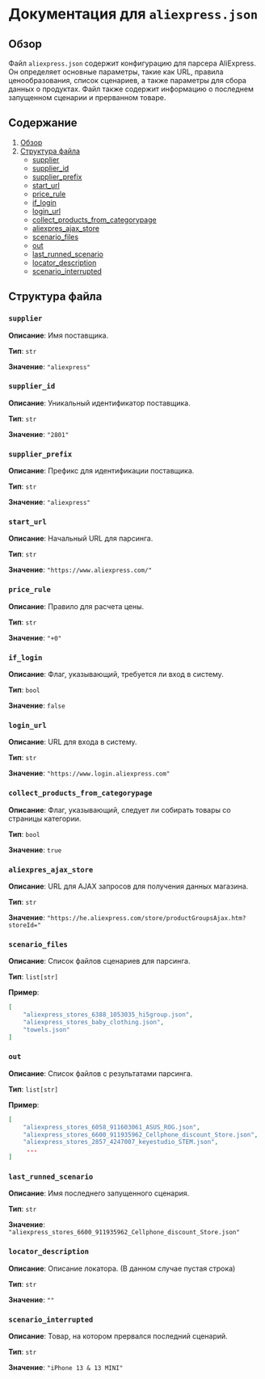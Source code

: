 # Документация для `aliexpress.json`

## Обзор

Файл `aliexpress.json` содержит конфигурацию для парсера AliExpress. Он определяет основные параметры, такие как URL, правила ценообразования, список сценариев, а также параметры для сбора данных о продуктах. Файл также содержит информацию о последнем запущенном сценарии и прерванном товаре.

## Содержание

1.  [Обзор](#обзор)
2.  [Структура файла](#структура-файла)
    -   [supplier](#supplier)
    -   [supplier_id](#supplier_id)
    -   [supplier_prefix](#supplier_prefix)
    -   [start_url](#start_url)
    -   [price_rule](#price_rule)
    -   [if_login](#if_login)
    -   [login_url](#login_url)
    -   [collect_products_from_categorypage](#collect_products_from_categorypage)
    -   [aliexpres_ajax_store](#aliexpres_ajax_store)
    -   [scenario_files](#scenario_files)
    -   [out](#out)
    -   [last_runned_scenario](#last_runned_scenario)
    -   [locator_description](#locator_description)
    -   [scenario_interrupted](#scenario_interrupted)

## Структура файла

### `supplier`

**Описание**: Имя поставщика.

**Тип**: `str`

**Значение**: `"aliexpress"`

### `supplier_id`

**Описание**: Уникальный идентификатор поставщика.

**Тип**: `str`

**Значение**: `"2801"`

### `supplier_prefix`

**Описание**: Префикс для идентификации поставщика.

**Тип**: `str`

**Значение**: `"aliexpress"`

### `start_url`

**Описание**: Начальный URL для парсинга.

**Тип**: `str`

**Значение**: `"https://www.aliexpress.com/"`

### `price_rule`

**Описание**: Правило для расчета цены.

**Тип**: `str`

**Значение**: `"+0"`

### `if_login`

**Описание**: Флаг, указывающий, требуется ли вход в систему.

**Тип**: `bool`

**Значение**: `false`

### `login_url`

**Описание**: URL для входа в систему.

**Тип**: `str`

**Значение**: `"https://www.login.aliexpress.com"`

### `collect_products_from_categorypage`

**Описание**: Флаг, указывающий, следует ли собирать товары со страницы категории.

**Тип**: `bool`

**Значение**: `true`

### `aliexpres_ajax_store`

**Описание**: URL для AJAX запросов для получения данных магазина.

**Тип**: `str`

**Значение**: `"https://he.aliexpress.com/store/productGroupsAjax.htm?storeId="`

### `scenario_files`

**Описание**: Список файлов сценариев для парсинга.

**Тип**: `list[str]`

**Пример**:
```json
[
    "aliexpress_stores_6388_1053035_hi5group.json",
    "aliexpress_stores_baby_clothing.json",
    "towels.json"
]
```

### `out`

**Описание**: Список файлов с результатами парсинга.

**Тип**: `list[str]`

**Пример**:
```json
[
    "aliexpress_stores_6058_911603061_ASUS_ROG.json",
    "aliexpress_stores_6600_911935962_Cellphone_discount_Store.json",
    "aliexpress_stores_2857_4247007_keyestudio_STEM.json",
     ...
]
```

### `last_runned_scenario`

**Описание**: Имя последнего запущенного сценария.

**Тип**: `str`

**Значение**: `"aliexpress_stores_6600_911935962_Cellphone_discount_Store.json"`

### `locator_description`

**Описание**: Описание локатора. (В данном случае пустая строка)

**Тип**: `str`

**Значение**: `""`

### `scenario_interrupted`

**Описание**: Товар, на котором прервался последний сценарий.

**Тип**: `str`

**Значение**: `"iPhone 13 & 13 MINI"`